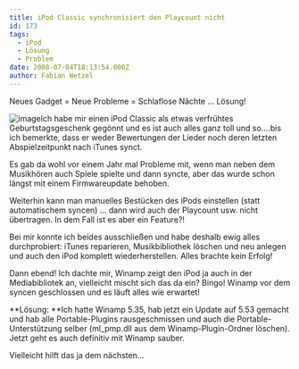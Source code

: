 ```yaml
---
title: iPod Classic synchronisiert den Playcount nicht
id: 173
tags:
  - iPod
  - Lösung
  - Problem
date: 2008-07-04T18:13:54.000Z
author: Fabian Wetzel
---
```


 Neues Gadget = Neue Probleme = Schlaflose Nächte ... Lösung!

![image](https://az275061.vo.msecnd.net/blogmedia/2008/07/image11.png)Ich habe mir einen iPod Classic als etwas verfrühtes Geburtstagsgeschenk gegönnt und es ist auch alles ganz toll und so....bis ich bemerkte, dass er weder Bewertungen der Lieder noch deren letzten Abspielzeitpunkt nach iTunes synct.

Es gab da wohl vor einem Jahr mal Probleme mit, wenn man neben dem Musikhören auch Spiele spielte und dann syncte, aber das wurde schon längst mit einem Firmwareupdate behoben.

Weiterhin kann man manuelles Bestücken des iPods einstellen (statt automatischem syncen) ... dann wird auch der Playcount usw. nicht übertragen. In dem Fall ist es aber ein Feature?!

Bei mir konnte ich beides ausschließen und habe deshalb ewig alles durchprobiert: iTunes reparieren, Musikbibliothek löschen und neu anlegen und auch den iPod komplett wiederherstellen. Alles brachte kein Erfolg!

Dann ebend! Ich dachte mir, Winamp zeigt den iPod ja auch in der Mediabibliotek an, vielleicht mischt sich das da ein? Bingo! Winamp vor dem syncen geschlossen und es läuft alles wie erwartet!

**Lösung: **Ich hatte Winamp 5.35, hab jetzt ein Update auf 5.53 gemacht und hab alle Portable-Plugins rausgeschmissen und auch die Portable-Unterstützung selber (ml_pmp.dll aus dem Winamp-Plugin-Ordner löschen). Jetzt geht es auch definitiv mit Winamp sauber.

Vielleicht hilft das ja dem nächsten...
